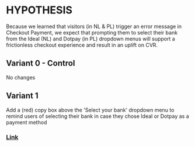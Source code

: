 # HYPOTHESIS
Because we learned that visitors (in NL & PL) trigger an error message in Checkout Payment, we expect that prompting them to select their bank from the Ideal (NL) and Dotpay (in PL) dropdown menus will support a frictionless checkout experience and result in an uplift on CVR. 

## Variant 0 - Control
No changes

## Variant 1 
Add a (red) copy box above the 'Select your bank' dropdown menu to remind users of selecting their bank in case they chose Ideal or Dotpay as a payment method

### [Link](https://app.asana.com/0/1201109242799454/1204389469429308/f)